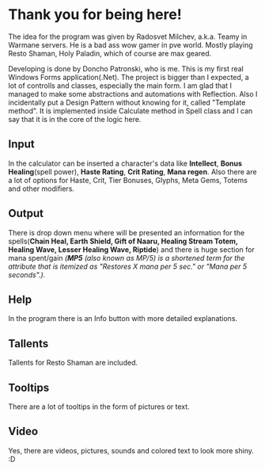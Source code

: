 # Thank you for being here!
The idea for the program was given by Radosvet Milchev, a.k.a. Teamy in Warmane servers. He is a bad ass wow gamer in pve world. Mostly playing Resto Shaman, Holy Paladin, which of course are max geared.

Developing is done by Doncho Patronski, who is me. This is my first real Windows Forms application(.Net). The project is bigger than I expected, a lot of controlls and classes, especially the main form. I am glad that I managed to make some abstractions and automations with Reflection. Also I incidentally put a Design Pattern without knowing for it, called "Template method". It is implemented inside Calculate method in Spell class and I can say that it is in the core of the logic here. 

## Input
In the calculator can be inserted a character's data like **Intellect**, **Bonus Healing**(spell power), **Haste Rating**, **Crit Rating**, **Mana regen**. Also there are a lot of options for Haste, Crit, Tier Bonuses, Glyphs, Meta Gems, Totems and other modifiers.

## Output
Тhere is drop down menu where will be presented an information for the spells(**Chain Heal, Earth Shield, Gift of Naaru, Healing Stream Totem, Healing Wave, Lesser Healing Wave, Riptide**) and there is huge section for mana spent/gain *(**MP5** (also known as MP/5) is a shortened term for the attribute that is itemized as "Restores X mana per 5 sec." or "Mana per 5 seconds".).*

## Help
In the program there is an Info button with more detailed explanations.

## Tallents
Tallents for Resto Shaman are included.

## Tooltips
There are a lot of tooltips in the form of pictures or text.

## Video
Yes, there are videos, pictures, sounds and colored text to look more shiny. :D
